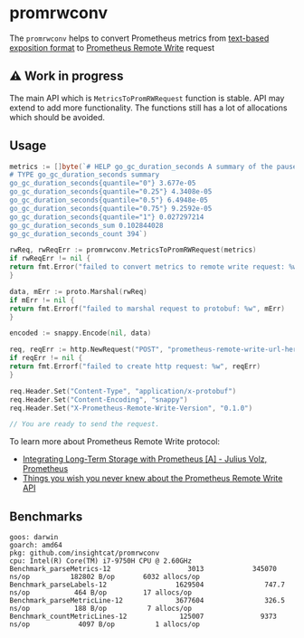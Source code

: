# promrwconv

The `promrwconv` helps to convert Prometheus metrics
from [text-based exposition format](https://github.com/prometheus/docs/blob/master/content/docs/instrumenting/exposition_formats.md#text-based-format)
to  [Prometheus Remote Write](https://github.com/prometheus/prometheus/tree/main/prompb) request

## ⚠️ Work in progress

The main API which is `MetricsToPromRWRequest` function is stable. API may extend to add more functionality. The functions still has a lot of allocations which should be avoided.

## Usage

```go
metrics := []byte(`# HELP go_gc_duration_seconds A summary of the pause duration of garbage collection cycles.
# TYPE go_gc_duration_seconds summary
go_gc_duration_seconds{quantile="0"} 3.677e-05
go_gc_duration_seconds{quantile="0.25"} 4.3408e-05
go_gc_duration_seconds{quantile="0.5"} 6.4948e-05
go_gc_duration_seconds{quantile="0.75"} 9.2592e-05
go_gc_duration_seconds{quantile="1"} 0.027297214
go_gc_duration_seconds_sum 0.102844028
go_gc_duration_seconds_count 394`)

rwReq, rwReqErr := promrwconv.MetricsToPromRWRequest(metrics)
if rwReqErr != nil {
return fmt.Error("failed to convert metrics to remote write request: %w", rwReqErr)
}

data, mErr := proto.Marshal(rwReq)
if mErr != nil {
return fmt.Errorf("failed to marshal request to protobuf: %w", mErr)
}

encoded := snappy.Encode(nil, data)

req, reqErr := http.NewRequest("POST", "prometheus-remote-write-url-here", bytes.NewReader(encoded))
if reqErr != nil {
return fmt.Errorf("failed to create http request: %w", reqErr)
}

req.Header.Set("Content-Type", "application/x-protobuf")
req.Header.Set("Content-Encoding", "snappy")
req.Header.Set("X-Prometheus-Remote-Write-Version", "0.1.0")

// You are ready to send the request.
```

To learn more about Prometheus Remote Write protocol:

- [Integrating Long-Term Storage with Prometheus [A] - Julius Volz, Prometheus](https://www.youtube.com/watch?v=MuHkckZg5L0)
- [Things you wish you never knew about the Prometheus Remote Write API](https://drive.google.com/file/d/0B0tWC_gFU85NY1Zub3hTVUQzb0U/view?resourcekey=0-rbBZShSxVNRIV0dFfQRGig)

## Benchmarks

```text
goos: darwin
goarch: amd64
pkg: github.com/insightcat/promrwconv
cpu: Intel(R) Core(TM) i7-9750H CPU @ 2.60GHz
Benchmark_parseMetrics-12                   3013            345070 ns/op          182802 B/op       6032 allocs/op
Benchmark_parseLabels-12                 1629504               747.7 ns/op           464 B/op         17 allocs/op
Benchmark_parseMetricLine-12             3677604               326.5 ns/op           188 B/op          7 allocs/op
Benchmark_countMetricLines-12             125007              9373 ns/op            4097 B/op          1 allocs/op
```